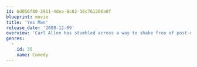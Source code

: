 ```yaml
---
id: 6d056f80-3911-4dea-8c82-36c761206a0f
blueprint: movie
title: 'Yes Man'
release_date: '2008-12-09'
overview: 'Carl Allen has stumbled across a way to shake free of post-divorce blues and a dead-end job: embrace life and say yes to everything.'
genres:
  -
    id: 35
    name: Comedy
---
```


